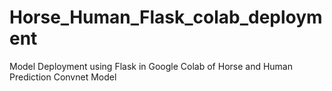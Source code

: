 # Horse_Human_Flask_colab_deployment
Model Deployment using Flask in Google Colab of Horse and Human Prediction Convnet Model 
